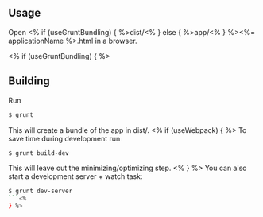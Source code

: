 ## Usage
Open <% if (useGruntBundling) { %>dist/<% } else { %>app/<% } %><%= applicationName %>.html in a browser. 

<% if (useGruntBundling) { %>
## Building
Run
```sh
$ grunt
```
This will create a bundle of the app in dist/. 
<% if (useWebpack) { %>
To save time during development run
```sh
$ grunt build-dev
```
This will leave out the minimizing/optimizing step.
<% } %>
You can also start a development server + watch task:
```sh
$ grunt dev-server
```<%
} %>
